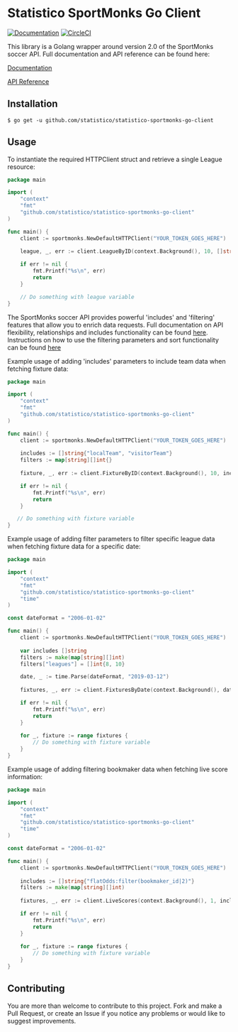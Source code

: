 # Statistico SportMonks Go Client 

[![Documentation](https://godoc.org/github.com/statistico/statistico-sportmonks-go-client?status.svg)](http://godoc.org/github.com/statistico/statistico-sportmonks-go-client)
[![CircleCI](https://circleci.com/gh/statistico/statistico-sportmonks-go-client/tree/master.svg?style=shield)](https://circleci.com/gh/statistico/statistico-sportmonks-go-client/tree/master)

This library is a Golang wrapper around version 2.0 of the SportMonks soccer API. Full documentation and API reference can be found here:

[Documentation](https://www.sportmonks.com/docs/football/2.0/prologue/a/introduction/94)

[API Reference](https://docs.sportmonks.com/football)

## Installation
```.env
$ go get -u github.com/statistico/statistico-sportmonks-go-client
```
## Usage
To instantiate the required HTTPClient struct and retrieve a single League resource:
```go
package main

import (
    "context"
    "fmt"
    "github.com/statistico/statistico-sportmonks-go-client"
)

func main() {
    client := sportmonks.NewDefaultHTTPClient("YOUR_TOKEN_GOES_HERE")
    
    league, _, err := client.LeagueByID(context.Background(), 10, []string{}) 

    if err != nil {
        fmt.Printf("%s\n", err)
        return
    }

    // Do something with league variable
}
```
The SportMonks soccer API provides powerful 'includes' and 'filtering' features that allow you to enrich data requests. Full
documentation on API flexibility, relationships and includes functionality can be found 
[here](https://www.sportmonks.com/docs/football/2.0/getting-started/a/api-flexibility-and-relationships/88). Instructions
on how to use the filtering parameters and sort functionality can be found [here](https://www.sportmonks.com/docs/football/2.0/getting-started/a/api-filtering-sorting-and-pagination/90)

Example usage of adding 'includes' parameters to include team data when fetching fixture data:
```go
package main

import (
    "context"
    "fmt"
    "github.com/statistico/statistico-sportmonks-go-client"
)

func main() {
    client := sportmonks.NewDefaultHTTPClient("YOUR_TOKEN_GOES_HERE")
    
    includes := []string{"localTeam", "visitorTeam"}
    filters := map[string][]int{}
    
    fixture, _, err := client.FixtureByID(context.Background(), 10, includes, filters) 

    if err != nil {
        fmt.Printf("%s\n", err)
        return
    }

   // Do something with fixture variable
}
```
Example usage of adding filter parameters to filter specific league data when fetching fixture data for a specific date:
```go
package main

import (
    "context"
    "fmt"
    "github.com/statistico/statistico-sportmonks-go-client"
    "time"
)

const dateFormat = "2006-01-02"

func main() {
    client := sportmonks.NewDefaultHTTPClient("YOUR_TOKEN_GOES_HERE")
    
    var includes []string
    filters := make(map[string][]int)
    filters["leagues"] = []int{8, 10}

    date, _ := time.Parse(dateFormat, "2019-03-12")
    
    fixtures, _, err := client.FixturesByDate(context.Background(), date, includes, filters) 

    if err != nil {
        fmt.Printf("%s\n", err)
        return
    }
    
    for _, fixture := range fixtures {
        // Do something with fixture variable   
    }
}
```
Example usage of adding filtering bookmaker data when fetching live score information:
```go
package main

import (
    "context"
    "fmt"
    "github.com/statistico/statistico-sportmonks-go-client"
    "time"
)

const dateFormat = "2006-01-02"

func main() {
    client := sportmonks.NewDefaultHTTPClient("YOUR_TOKEN_GOES_HERE")
    
    includes := []string{"flatOdds:filter(bookmaker_id|2)"}
    filters := make(map[string][]int)
    
    fixtures, _, err := client.LiveScores(context.Background(), 1, includes, filters) 

    if err != nil {
        fmt.Printf("%s\n", err)
        return
    }
    
    for _, fixture := range fixtures {
        // Do something with fixture variable   
    }
}
```

## Contributing
You are more than welcome to contribute to this project. Fork and make a Pull Request, or create an Issue if you notice 
any problems or would like to suggest improvements.
